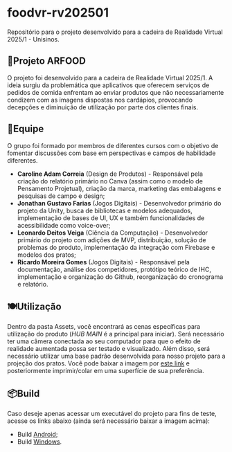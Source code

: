# foodvr-rv202501
Repositório para o projeto desenvolvido para a cadeira de Realidade Virtual 2025/1 - Unisinos.

## 🍔Projeto ARFOOD
O projeto foi desenvolvido para a cadeira de Realidade Virtual 2025/1. A ideia surgiu da problemática que aplicativos que oferecem serviços de pedidos de comida enfrentam ao enviar produtos que não necessariamente condizem com as imagens dispostas nos cardápios, provocando decepções e diminuição de utilização por parte dos clientes finais.

## 👥Equipe
O grupo foi formado por membros de diferentes cursos com o objetivo de fomentar discussões com base em perspectivas e campos de habilidade diferentes.
- **Caroline Adam Correia** (Design de Produtos) - Responsável pela criação do relatório primário no Canva (assim como o modelo de Pensamento Projetual), criação da marca, marketing das embalagens e pesquisas de campo e design;
- **Jonathan Gustavo Farias** (Jogos Digitais) - Desenvolvedor primário do projeto da Unity, busca de bibliotecas e modelos adequados, implementação de bases de UI, UX e também funcionalidades de acessibilidade como voice-over;
- **Leonardo Deitos Veiga** (Ciência da Computação) - Desenvolvedor primário do projeto com adições de MVP, distribuição, solução de problemas do produto, implementação da integração com Firebase e modelos dos pratos;
- **Ricardo Moreira Gomes** (Jogos Digitais) - Responsável pela documentação, análise dos competidores, protótipo teórico de IHC, implementação e organização do Github, reorganização do cronograma e relatório.

## 🍽️Utilização
Dentro da pasta Assets, você encontrará as cenas específicas para utilização do produto (*HUB MAIN* é a principal para iniciar). Será necessário ter uma câmera conectada ao seu computador para que o efeito de realidade aumentada possa ser testado e visualizado. Além disso, será necessário utilizar uma base padrão desenvolvida para nosso projeto para a projeção dos pratos. Você pode baixar a imagem por [este link](https://drive.google.com/file/d/1T7efIrGjE1o2mxbc0zv36PA1bgrY6c4o/view?usp=sharing) e posteriormente imprimir/colar em uma superfície de sua preferência.

## 📦Build
Caso deseje apenas acessar um executável do projeto para fins de teste, acesse os links abaixo (ainda será necessário baixar a imagem acima):
- Build [Android](https://drive.google.com/file/d/1ljEh4nqWaV_SZkgcfzXpfkW-7NgSl2Q8/view?usp=sharing);
- Build [Windows](https://drive.google.com/file/d/1maRKOiNTbV_GBCDHA_o-7Lpt8i1bJu9O/view?usp=sharing).
